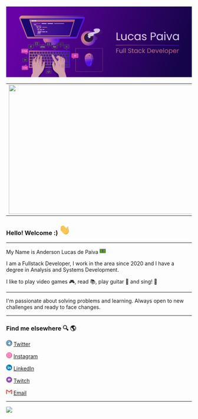 
![capa github](https://github.com/andersonlucasp/andersonlucasp/blob/main/images/Capa_github.png)  


<center>
  <table>
    <tr>
        <td><img height="350px" width="545px" align="left" src="https://github-readme-stats.vercel.app/api/top-langs/?username=andersonlucasp&hide=html&layout=compact&theme=buefy" /></td>
        <td><img width="515px" align="left" src="https://github-readme-stats.vercel.app/api?username=andersonlucasp&theme=buefy"/></td>
    </tr>   
  </table>
</center>  

### Hello! Welcome :) <img src="https://github.com/andersonlucasp/andersonlucasp/blob/main/images/Hi.gif" width="30px">

---
My Name is Anderson Lucas de Paiva <img src="https://github.com/andersonlucasp/andersonlucasp/blob/main/images/brazil.png" width="16"></img>

I am a Fullstack Developer, I work in the area since 2020 and I have a degree in Analysis and Systems Development.

I like to play video games 🎮, read  :books:, play guitar :guitar: and sing! :microphone:
 
---

I'm passionate about solving problems and learning. Always open to new challenges and ready to face changes.

---

### Find me elsewhere :mag: 🌎 

<a href="https://twitter.com/luquezaki"><img src="https://github.com/andersonlucasp/andersonlucasp/blob/main/images/twitter.png" width="16"></img></a> [Twitter](https://twitter.com/luquezaki)   

<a href="https://www.instagram.com/luquezaki/"><img src="https://github.com/andersonlucasp/andersonlucasp/blob/main/images/instagram.png" width="16"></img></a> [Instagram](https://www.instagram.com/luquezaki)  

<a href="https://www.linkedin.com/in/andersonlucasp"><img src="https://github.com/andersonlucasp/andersonlucasp/blob/main/images/linkedin.png" width="16"></img></a> [LinkedIn](https://www.linkedin.com/in/andersonlucasp)

<a href="https://www.twitch.tv/luquezaki"><img src="https://github.com/andersonlucasp/andersonlucasp/blob/main/images/twitch.png" width="16"></img></a> [Twitch](https://www.twitch.tv/luquezaki)  

<a href="mailto:andersonlucaspz@gmail.com"><img src="https://github.com/andersonlucasp/andersonlucasp/blob/main/images/gmail.png" width="16"></img></a> [Email](mailto:andersonlucaspz@gmail.com)  

---  

![](https://komarev.com/ghpvc/?username=andersonlucasp&color=blue&style=flat)
